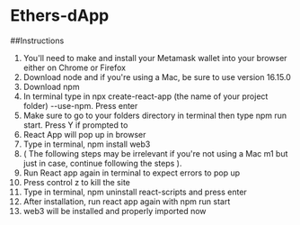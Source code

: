 # Ethers-dApp


##Instructions

1. You'll need to make and install your Metamask wallet into your browser either on Chrome or Firefox
2. Download node and if you're using a Mac, be sure to use version 16.15.0
3. Download npm
4. In terminal type in npx create-react-app (the name of your project folder) --use-npm. Press enter
5. Make sure to go to your folders directory in terminal then type npm run start. Press Y if prompted to
6. React App will pop up in browser
7. Type in terminal, npm install web3
9. ( The following steps may be irrelevant if you're not using a Mac m1 but just in case, continue following the steps ).
10. Run React app again in terminal to expect errors to pop up
11. Press control z to kill the site
12. Type in terminal, npm uninstall react-scripts and press enter 
13. After installation, run react app again with npm run start
14. web3 will be installed and properly imported now    
